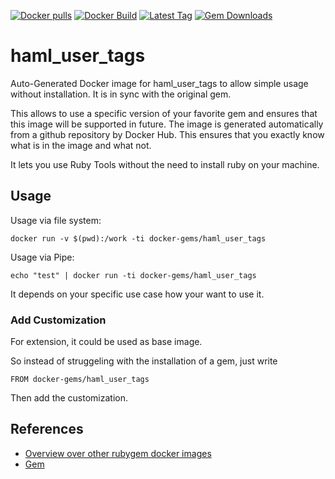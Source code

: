 [![Docker pulls](https://img.shields.io/docker/pulls/rubygem/haml_user_tags.svg)](https://hub.docker.com/r/rubygem/haml_user_tags/)
[![Docker Build](https://img.shields.io/docker/automated/rubygem/haml_user_tags.svg)](https://hub.docker.com/r/rubygem/haml_user_tags/)
[![Latest Tag](https://img.shields.io/github/tag/docker-rubygem/haml_user_tags.svg)](https://hub.docker.com/r/rubygem/haml_user_tags/)
[![Gem Downloads](https://img.shields.io/gem/dt/haml_user_tags.svg)](https://rubygems.org/gems/haml_user_tags/)
# haml_user_tags

Auto-Generated Docker image for haml_user_tags to allow simple usage without installation.
It is in sync with the original gem.

This allows to use a specific version of your favorite gem and ensures that this image will be supported in future.
The image is generated automatically from a github repository by Docker Hub.
This ensures that you exactly know what is in the image and what not.

It lets you use Ruby Tools without the need to install ruby on your machine.

## Usage

Usage via file system:

`docker run -v $(pwd):/work -ti docker-gems/haml_user_tags`

Usage via Pipe:

`echo "test" | docker run -ti docker-gems/haml_user_tags`

It depends on your specific use case how your want to use it.

### Add Customization

For extension, it could be used as base image.

So instead of struggeling with the installation of a gem, just write

`FROM docker-gems/haml_user_tags`

Then add the customization.

## References

 - [Overview over other rubygem docker images](https://github.com/thinkbot/docker-rubygem)
 - [Gem](https://rubygems.org/gems/haml_user_tags/)
